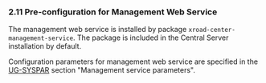 ### 2.11 Pre-configuration for Management Web Service
The management web service is installed by package `xroad-center-management-service`. The package is included in the Central Server installation by default.

Configuration parameters for management web service are specified in the [UG-SYSPAR](#Ref_UG-SYSPAR) section "Management service parameters".